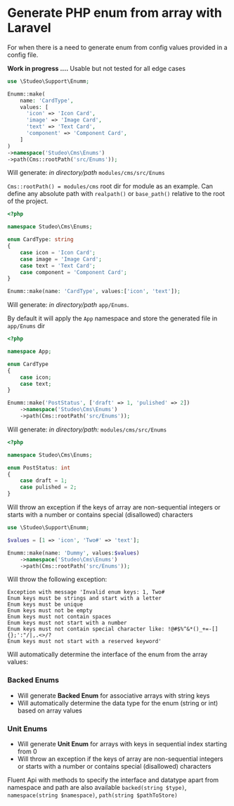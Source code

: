 # Generate PHP enum from array with Laravel

For when there is a need to generate enum from config values provided in a config file.

**Work in progress ....**
Usable but not tested for all edge cases

```php
use \Studeo\Support\Enumm;

Enumm::make(
    name: 'CardType',
    values: [
      'icon' => 'Icon Card',
      'image' => 'Image Card',
      'text' => 'Text Card',
      'component' => 'Component Card',
    ]
)
->namespace('Studeo\Cms\Enums')
->path(Cms::rootPath('src/Enums'));
```

Will generate: _in directory/path_ `modules/cms/src/Enums`

`Cms::rootPath() = modules/cms` root dir for module as an example.
Can define any absolute path with `realpath()` or `base_path()` relative to the root of the project.

```php
<?php

namespace Studeo\Cms\Enums;

enum CardType: string
{
    case icon = 'Icon Card';
	case image = 'Image Card';
	case text = 'Text Card';
	case component = 'Component Card';
}
```

```php
Enumm::make(name: 'CardType', values:['icon', 'text']);
```

Will generate: _in directory/path_ `app/Enums`.

By default it will apply the `App` namespace and store the generated file in `app/Enums` dir

```php
<?php

namespace App;

enum CardType
{
    case icon;
	case text;
}
```

```php
Enumm::make('PostStatus', ['draft' => 1, 'pulished' => 2])
    ->namespace('Studeo\Cms\Enums')
    ->path(Cms::rootPath('src/Enums'));
```

Will generate: _in directory/path:_ `modules/cms/src/Enums`

```php
<?php

namespace Studeo\Cms\Enums;

enum PostStatus: int
{
    case draft = 1;
	case pulished = 2;
}
```

Will throw an exception if the keys of array are non-sequential integers or starts with a number or contains special (disallowed) characters

```php
use \Studeo\Support\Enumm;

$values = [1 => 'icon', 'Two#' => 'text'];

Enumm::make(name: 'Dummy', values:$values)
    ->namespace('Studeo\Cms\Enums')
    ->path(Cms::rootPath('src/Enums'));
```

Will throw the following exception:

```
Exception with message 'Invalid enum keys: 1, Two#
Enum keys must be strings and start with a letter
Enum keys must be unique
Enum keys must not be empty
Enum keys must not contain spaces
Enum keys must not start with a number
Enum keys must not contain special character like: !@#$%^&*()_+=-[]{};':"/|,.<>/?
Enum keys must not start with a reserved keyword'
```

Will automatically determine the interface of the enum from the array values:

### Backed Enums

-   Will generate **Backed Enum** for associative arrays with string keys
-   Will automatically determine the data type for the enum (string or int) based on array values

### Unit Enums

-   Will generate **Unit Enum** for arrays with keys in sequential index starting from 0
-   Will throw an exception if the keys of array are non-sequential integers or starts with a number or contains special (disallowed) characters

Fluent Api with methods to specify the interface and datatype apart from namespace and path are also available
`backed(string $type)`, `namespace(string $namespace)`, `path(string $pathToStore)`
